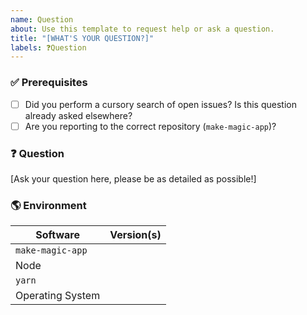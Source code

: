 ```yaml
---
name: Question
about: Use this template to request help or ask a question.
title: "[WHAT'S YOUR QUESTION?]"
labels: ❓Question
---
```


### ✅ Prerequisites

- [ ] Did you perform a cursory search of open issues? Is this question already asked elsewhere?
- [ ] Are you reporting to the correct repository (`make-magic-app`)?

### ❓ Question

[Ask your question here, please be as detailed as possible!]

### 🌎 Environment

| Software         | Version(s) |
| ---------------- | ---------- |
| `make-magic-app` |
| Node             |
| `yarn`           |
| Operating System |
